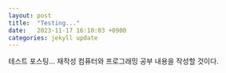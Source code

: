 ```yaml
---
layout: post
title:  "Testing..."
date:   2023-11-17 16:10:03 +0900
categories: jekyll update
---
```

테스트 포스팅...
재작성
컴퓨터와 프로그래밍 공부 내용을 작성할 것이다.
